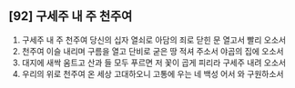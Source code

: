 ## [92] 구세주 내 주 천주여

1) 구세주 내 주 천주여 당신의 십자 열쇠로 아담의 죄로 닫힌 문 열고서 빨리 오소서  
2) 천주여 이슬 내리며 구름을 열고 단비로 굳은 땅 적셔 주소서 야곱의 집에 오소서  
3) 대지에 새싹 움트고 산과 들 모두 푸르면 저 꽃이 곱게 피리라 구세주 내려 오소서  
4) 우리의 위로 천주여 온 세상 고대하오니 고통에 우는 네 백성 어서 와 구원하소서
